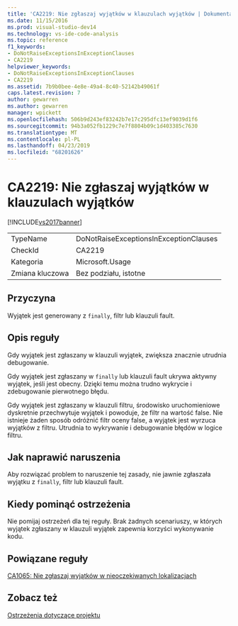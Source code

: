 ```yaml
---
title: 'CA2219: Nie zgłaszaj wyjątków w klauzulach wyjątków | Dokumentacja firmy Microsoft'
ms.date: 11/15/2016
ms.prod: visual-studio-dev14
ms.technology: vs-ide-code-analysis
ms.topic: reference
f1_keywords:
- DoNotRaiseExceptionsInExceptionClauses
- CA2219
helpviewer_keywords:
- DoNotRaiseExceptionsInExceptionClauses
- CA2219
ms.assetid: 7b9b0bee-4e8e-49a4-8c40-52142b49061f
caps.latest.revision: 7
author: gewarren
ms.author: gewarren
manager: wpickett
ms.openlocfilehash: 506b9d243ef83242b7e17c295dfc13ef9039d1f6
ms.sourcegitcommit: 94b3a052fb1229c7e7f8804b09c1d403385c7630
ms.translationtype: MT
ms.contentlocale: pl-PL
ms.lasthandoff: 04/23/2019
ms.locfileid: "68201626"
---
```

# <a name="ca2219-do-not-raise-exceptions-in-exception-clauses"></a>CA2219: Nie zgłaszaj wyjątków w klauzulach wyjątków
[!INCLUDE[vs2017banner](../includes/vs2017banner.md)]

|||
|-|-|
|TypeName|DoNotRaiseExceptionsInExceptionClauses|
|CheckId|CA2219|
|Kategoria|Microsoft.Usage|
|Zmiana kluczowa|Bez podziału, istotne|

## <a name="cause"></a>Przyczyna
 Wyjątek jest generowany z `finally`, filtr lub klauzuli fault.

## <a name="rule-description"></a>Opis reguły
 Gdy wyjątek jest zgłaszany w klauzuli wyjątek, zwiększa znacznie utrudnia debugowanie.

 Gdy wyjątek jest zgłaszany w `finally` lub klauzuli fault ukrywa aktywny wyjątek, jeśli jest obecny. Dzięki temu można trudno wykrycie i zdebugowanie pierwotnego błędu.

 Gdy wyjątek jest zgłaszany w klauzuli filtru, środowisko uruchomieniowe dyskretnie przechwytuje wyjątek i powoduje, że filtr na wartość false. Nie istnieje żaden sposób odróżnić filtr oceny false, a wyjątek jest wyrzuca wyjątków z filtru. Utrudnia to wykrywanie i debugowanie błędów w logice filtru.

## <a name="how-to-fix-violations"></a>Jak naprawić naruszenia
 Aby rozwiązać problem to naruszenie tej zasady, nie jawnie zgłaszała wyjątku z `finally`, filtr lub klauzuli fault.

## <a name="when-to-suppress-warnings"></a>Kiedy pominąć ostrzeżenia
 Nie pomijaj ostrzeżeń dla tej reguły. Brak żadnych scenariuszy, w których wyjątek zgłaszany w klauzuli wyjątek zapewnia korzyści wykonywanie kodu.

## <a name="related-rules"></a>Powiązane reguły
 [CA1065: Nie zgłaszaj wyjątków w nieoczekiwanych lokalizacjach](../code-quality/ca1065-do-not-raise-exceptions-in-unexpected-locations.md)

## <a name="see-also"></a>Zobacz też
 [Ostrzeżenia dotyczące projektu](../code-quality/design-warnings.md)
